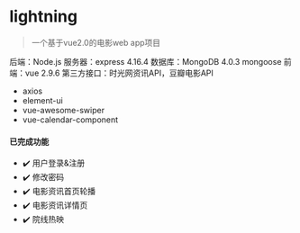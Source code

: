 # lightning
> 一个基于vue2.0的电影web app项目

后端：Node.js
服务器：express 4.16.4
数据库：MongoDB 4.0.3
mongoose
前端：vue 2.9.6
第三方接口：时光网资讯API，豆瓣电影API
+ axios
+ element-ui
+ vue-awesome-swiper
+ vue-calendar-component

#### 已完成功能
- :heavy_check_mark: 用户登录&注册
- :heavy_check_mark: 修改密码
- :heavy_check_mark: 电影资讯首页轮播
- :heavy_check_mark: 电影资讯详情页
- :heavy_check_mark: 院线热映
